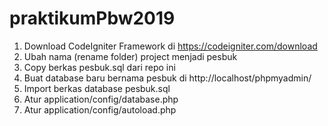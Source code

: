 # praktikumPbw2019
1. Download CodeIgniter Framework di https://codeigniter.com/download
2. Ubah nama (rename folder) project menjadi pesbuk
3. Copy berkas pesbuk.sql dari repo ini
4. Buat database baru bernama pesbuk di http://localhost/phpmyadmin/
5. Import berkas database pesbuk.sql
6. Atur application/config/database.php
7. Atur application/config/autoload.php
